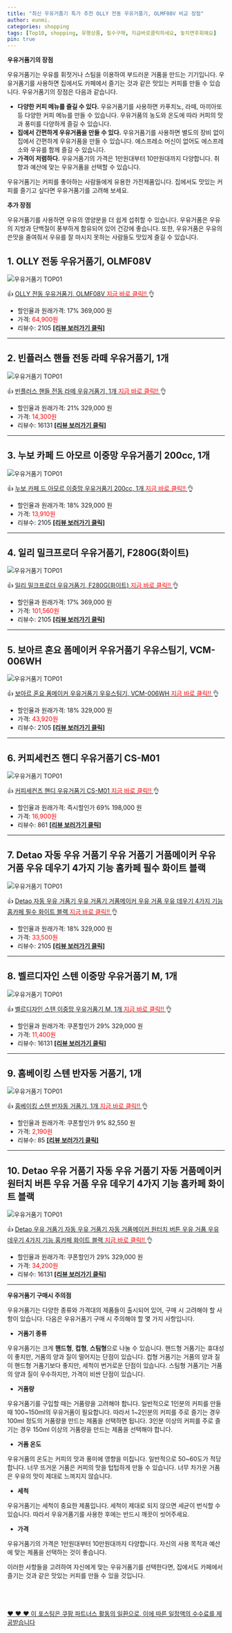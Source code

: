 ```yaml
---
title: "최신 우유거품기 특가 추천 OLLY 전동 우유거품기, OLMF08V 비교 장점"
author: eunmi.
categories: shopping
tags: [Top10, shopping, 유행상품, 필수구매, 지금바로클릭하세요, 놓치면후회해요]
pin: true
---
```

**우유거품기의 장점**

우유거품기는 우유를 휘젓거나 스팀을 이용하여 부드러운 거품을 만드는 기기입니다. 우유거품기를 사용하면 집에서도 카페에서 즐기는 것과 같은 맛있는 커피를 만들 수 있습니다. 우유거품기의 장점은 다음과 같습니다.

* **다양한 커피 메뉴를 즐길 수 있다.** 우유거품기를 사용하면 카푸치노, 라떼, 마끼아또 등 다양한 커피 메뉴를 만들 수 있습니다. 우유거품의 농도와 온도에 따라 커피의 맛과 풍미를 다양하게 즐길 수 있습니다.
* **집에서 간편하게 우유거품을 만들 수 있다.** 우유거품기를 사용하면 별도의 장비 없이 집에서 간편하게 우유거품을 만들 수 있습니다. 에스프레소 머신이 없어도 에스프레소와 우유를 함께 즐길 수 있습니다.
* **가격이 저렴하다.** 우유거품기의 가격은 1만원대부터 10만원대까지 다양합니다. 취향과 예산에 맞는 우유거품을 선택할 수 있습니다.

우유거품기는 커피를 좋아하는 사람들에게 유용한 가전제품입니다. 집에서도 맛있는 커피를 즐기고 싶다면 우유거품기를 고려해 보세요.

**추가 장점**

우유거품기를 사용하면 우유의 영양분을 더 쉽게 섭취할 수 있습니다. 우유거품은 우유의 지방과 단백질이 풍부하게 함유되어 있어 건강에 좋습니다. 또한, 우유거품은 우유의 쓴맛을 줄여줘서 우유를 잘 마시지 못하는 사람들도 맛있게 즐길 수 있습니다.

   

## 1. OLLY 전동 우유거품기, OLMF08V

![우유거품기 TOP01](https://thumbnail10.coupangcdn.com/thumbnails/remote/230x230ex/image/retail/images/1243042292645460-683ee955-72d7-4392-b444-1e818ae6f7b9.jpg)


👍 [OLLY 전동 우유거품기, OLMF08V <font color=red> 지금 바로 클릭!! </font> ](https://link.coupang.com/re/AFFSDP?lptag=AF3617701&subid=GithubCoopas&pageKey=5142509662&traceid=V0-153&itemId=7052477652&vendorItemId=74344770061) 👌 


- 할인율과 원래가격: 17%  369,000   원
- 가격: <span style='color:red'>64,900원</span>
- 리뷰수: 2105  [**[리뷰 보러가기 클릭]**](https://link.coupang.com/re/AFFSDP?lptag=AF3617701&subid=GithubCoopas&pageKey=5142509662&traceid=V0-153&itemId=7052477652&vendorItemId=74344770061)

---


   

## 2. 빈플러스 핸들 전동 라떼 우유거품기, 1개

![우유거품기 TOP01](https://thumbnail9.coupangcdn.com/thumbnails/remote/230x230ex/image/retail/images/72066956746891-b61000f7-de07-4ff4-9f39-703a7d77f874.jpg)


👍 [빈플러스 핸들 전동 라떼 우유거품기, 1개 <font color=red> 지금 바로 클릭!! </font> ](https://link.coupang.com/re/AFFSDP?lptag=AF3617701&subid=GithubCoopas&pageKey=1937935314&traceid=V0-153&itemId=3289704888&vendorItemId=71276671353) 👌 


- 할인율과 원래가격: 21%  329,000   원
- 가격: <span style='color:red'>14,300원</span>
- 리뷰수: 16131  [**[리뷰 보러가기 클릭]**](https://link.coupang.com/re/AFFSDP?lptag=AF3617701&subid=GithubCoopas&pageKey=1937935314&traceid=V0-153&itemId=3289704888&vendorItemId=71276671353)

---


   

## 3. 누보 카페 드 아모르 이중망 우유거품기 200cc, 1개

![우유거품기 TOP01](https://thumbnail7.coupangcdn.com/thumbnails/remote/230x230ex/image/retail/images/2018/01/15/17/2/6913ebd4-f52a-4bac-9aff-e108ee46bcf0.jpg)


👍 [누보 카페 드 아모르 이중망 우유거품기 200cc, 1개 <font color=red> 지금 바로 클릭!! </font> ](https://link.coupang.com/re/AFFSDP?lptag=AF3617701&subid=GithubCoopas&pageKey=60552843&traceid=V0-153&itemId=207821253&vendorItemId=3491884539) 👌 


- 할인율과 원래가격: 18%  329,000   원
- 가격: <span style='color:red'>13,910원</span>
- 리뷰수: 2105  [**[리뷰 보러가기 클릭]**](https://link.coupang.com/re/AFFSDP?lptag=AF3617701&subid=GithubCoopas&pageKey=60552843&traceid=V0-153&itemId=207821253&vendorItemId=3491884539)

---


   

## 4. 일리 밀크프로더 우유거품기, F280G(화이트)

![우유거품기 TOP01](https://thumbnail8.coupangcdn.com/thumbnails/remote/230x230ex/image/retail/images/2022/09/15/17/0/a3d83f61-a297-40fd-9517-453115284c34.jpg)


👍 [일리 밀크프로더 우유거품기, F280G(화이트) <font color=red> 지금 바로 클릭!! </font> ](https://link.coupang.com/re/AFFSDP?lptag=AF3617701&subid=GithubCoopas&pageKey=6776782529&traceid=V0-153&itemId=15925363711&vendorItemId=83132566838) 👌 


- 할인율과 원래가격: 17%  369,000   원
- 가격: <span style='color:red'>101,560원</span>
- 리뷰수: 2105  [**[리뷰 보러가기 클릭]**](https://link.coupang.com/re/AFFSDP?lptag=AF3617701&subid=GithubCoopas&pageKey=6776782529&traceid=V0-153&itemId=15925363711&vendorItemId=83132566838)

---


   

## 5. 보아르 혼요 폼메이커 우유거품기 우유스팀기, VCM-006WH

![우유거품기 TOP01](https://thumbnail9.coupangcdn.com/thumbnails/remote/230x230ex/image/retail/images/2514845422870543-13c6e364-59c9-48aa-9ec9-fe114372ad4d.jpg)


👍 [보아르 혼요 폼메이커 우유거품기 우유스팀기, VCM-006WH <font color=red> 지금 바로 클릭!! </font> ](https://link.coupang.com/re/AFFSDP?lptag=AF3617701&subid=GithubCoopas&pageKey=6359440685&traceid=V0-153&itemId=13419284831&vendorItemId=80673936319) 👌 


- 할인율과 원래가격: 18%  329,000   원
- 가격: <span style='color:red'>43,920원</span>
- 리뷰수: 2105  [**[리뷰 보러가기 클릭]**](https://link.coupang.com/re/AFFSDP?lptag=AF3617701&subid=GithubCoopas&pageKey=6359440685&traceid=V0-153&itemId=13419284831&vendorItemId=80673936319)

---


   

## 6. 커피세컨즈 핸디 우유거품기 CS-M01

![우유거품기 TOP01](https://thumbnail7.coupangcdn.com/thumbnails/remote/230x230ex/image/vendor_inventory/76be/c7c6a213b194930e24183b77eff0b99581a7dbc40f938dd784c8397a7840.jpg)


👍 [커피세컨즈 핸디 우유거품기 CS-M01 <font color=red> 지금 바로 클릭!! </font> ](https://link.coupang.com/re/AFFSDP?lptag=AF3617701&subid=GithubCoopas&pageKey=1331849657&traceid=V0-153&itemId=2356398580&vendorItemId=71397858126) 👌 


- 할인율과 원래가격: 즉시할인가 69%  198,000   원
- 가격: <span style='color:red'>16,900원</span>
- 리뷰수: 861  [**[리뷰 보러가기 클릭]**](https://link.coupang.com/re/AFFSDP?lptag=AF3617701&subid=GithubCoopas&pageKey=1331849657&traceid=V0-153&itemId=2356398580&vendorItemId=71397858126)

---


   

## 7. Detao 자동 우유 거품기 우유 거품기 거품메이커 우유 거품 우유 데우기 4가지 기능 홈카페 필수 화이트 블랙

![우유거품기 TOP01](https://thumbnail7.coupangcdn.com/thumbnails/remote/230x230ex/image/vendor_inventory/2750/2715dc9364412e0a148853e52148e96956442e26578fc23a10112e1ad606.jpg)


👍 [Detao 자동 우유 거품기 우유 거품기 거품메이커 우유 거품 우유 데우기 4가지 기능 홈카페 필수 화이트 블랙 <font color=red> 지금 바로 클릭!! </font> ](https://link.coupang.com/re/AFFSDP?lptag=AF3617701&subid=GithubCoopas&pageKey=6867844314&traceid=V0-153&itemId=16419946430&vendorItemId=83625613744) 👌 


- 할인율과 원래가격: 18%  329,000   원
- 가격: <span style='color:red'>33,500원</span>
- 리뷰수: 2105  [**[리뷰 보러가기 클릭]**](https://link.coupang.com/re/AFFSDP?lptag=AF3617701&subid=GithubCoopas&pageKey=6867844314&traceid=V0-153&itemId=16419946430&vendorItemId=83625613744)

---


   

## 8. 벨르디자인 스텐 이중망 우유거품기 M, 1개

![우유거품기 TOP01](https://thumbnail10.coupangcdn.com/thumbnails/remote/230x230ex/image/retail/images/8755650574920-f31c6d9c-cefb-427f-916a-d368681831e7.jpg)


👍 [벨르디자인 스텐 이중망 우유거품기 M, 1개 <font color=red> 지금 바로 클릭!! </font> ](https://link.coupang.com/re/AFFSDP?lptag=AF3617701&subid=GithubCoopas&pageKey=72988625&traceid=V0-153&itemId=243293229&vendorItemId=3598783393) 👌 


- 할인율과 원래가격: 쿠폰할인가 29%  329,000   원
- 가격: <span style='color:red'>11,400원</span>
- 리뷰수: 16131  [**[리뷰 보러가기 클릭]**](https://link.coupang.com/re/AFFSDP?lptag=AF3617701&subid=GithubCoopas&pageKey=72988625&traceid=V0-153&itemId=243293229&vendorItemId=3598783393)

---


   

## 9. 홈베이킹 스텐 반자동 거품기, 1개

![우유거품기 TOP01](https://thumbnail10.coupangcdn.com/thumbnails/remote/230x230ex/image/retail/images/2021/05/07/16/1/0e15f836-e50e-49f7-a583-fdb4f15080cc.jpg)


👍 [홈베이킹 스텐 반자동 거품기, 1개 <font color=red> 지금 바로 클릭!! </font> ](https://link.coupang.com/re/AFFSDP?lptag=AF3617701&subid=GithubCoopas&pageKey=5471915291&traceid=V0-153&itemId=8410839620&vendorItemId=75698475181) 👌 


- 할인율과 원래가격: 쿠폰할인가 9%  82,550   원
- 가격: <span style='color:red'>2,190원</span>
- 리뷰수: 85  [**[리뷰 보러가기 클릭]**](https://link.coupang.com/re/AFFSDP?lptag=AF3617701&subid=GithubCoopas&pageKey=5471915291&traceid=V0-153&itemId=8410839620&vendorItemId=75698475181)

---


   

## 10. Detao 우유 거품기 자동 우유 거품기 자동 거품메이커 원터치 버튼 우유 거품 우유 데우기 4가지 기능 홈카페 화이트 블랙

![우유거품기 TOP01](https://thumbnail9.coupangcdn.com/thumbnails/remote/230x230ex/image/vendor_inventory/8649/bd0654cfa4a93624265e5e022ec48657a64aed6fa85e062c97d31ec80855.jpg)


👍 [Detao 우유 거품기 자동 우유 거품기 자동 거품메이커 원터치 버튼 우유 거품 우유 데우기 4가지 기능 홈카페 화이트 블랙 <font color=red> 지금 바로 클릭!! </font> ](https://link.coupang.com/re/AFFSDP?lptag=AF3617701&subid=GithubCoopas&pageKey=7183168175&traceid=V0-153&itemId=20196316913&vendorItemId=85317725285) 👌 


- 할인율과 원래가격: 쿠폰할인가 29%  329,000   원
- 가격: <span style='color:red'>34,200원</span>
- 리뷰수: 16131  [**[리뷰 보러가기 클릭]**](https://link.coupang.com/re/AFFSDP?lptag=AF3617701&subid=GithubCoopas&pageKey=7183168175&traceid=V0-153&itemId=20196316913&vendorItemId=85317725285)

---
**우유거품기 구매시 주의점**

우유거품기는 다양한 종류와 가격대의 제품들이 출시되어 있어, 구매 시 고려해야 할 사항이 있습니다. 다음은 우유거품기 구매 시 주의해야 할 몇 가지 사항입니다.

* **거품기 종류**

우유거품기는 크게 **핸드형**, **컵형**, **스팀형**으로 나눌 수 있습니다. 핸드형 거품기는 휴대성이 좋지만, 거품의 양과 질이 떨어지는 단점이 있습니다. 컵형 거품기는 거품의 양과 질이 핸드형 거품기보다 좋지만, 세척이 번거로운 단점이 있습니다. 스팀형 거품기는 거품의 양과 질이 우수하지만, 가격이 비싼 단점이 있습니다.

* **거품량**

우유거품기를 구입할 때는 거품량을 고려해야 합니다. 일반적으로 1인분의 커피를 만들 때 100~150ml의 우유거품이 필요합니다. 따라서 1~2인분의 커피를 주로 즐기는 경우 100ml 정도의 거품량을 만드는 제품을 선택하면 됩니다. 3인분 이상의 커피를 주로 즐기는 경우 150ml 이상의 거품량을 만드는 제품을 선택해야 합니다.

* **거품 온도**

우유거품의 온도는 커피의 맛과 풍미에 영향을 미칩니다. 일반적으로 50~60도가 적당합니다. 너무 뜨거운 거품은 커피의 맛을 텁텁하게 만들 수 있습니다. 너무 차가운 거품은 우유의 맛이 제대로 느껴지지 않습니다.

* **세척**

우유거품기는 세척이 중요한 제품입니다. 세척이 제대로 되지 않으면 세균이 번식할 수 있습니다. 따라서 우유거품기를 사용한 후에는 반드시 깨끗이 씻어주세요.

* **가격**

우유거품기의 가격은 1만원대부터 10만원대까지 다양합니다. 자신의 사용 목적과 예산에 맞는 제품을 선택하는 것이 좋습니다.

이러한 사항들을 고려하여 자신에게 맞는 우유거품기를 선택한다면, 집에서도 카페에서 즐기는 것과 같은 맛있는 커피를 만들 수 있을 것입니다.<br><br><br><br><br> [ ❤ ❤ ❤ 이 포스팅은 쿠팡 파트너스 활동의 일환으로, 이에 따른 일정액의 수수료를 제공받습니다](https://link.coupang.com/a/bcEFyh)